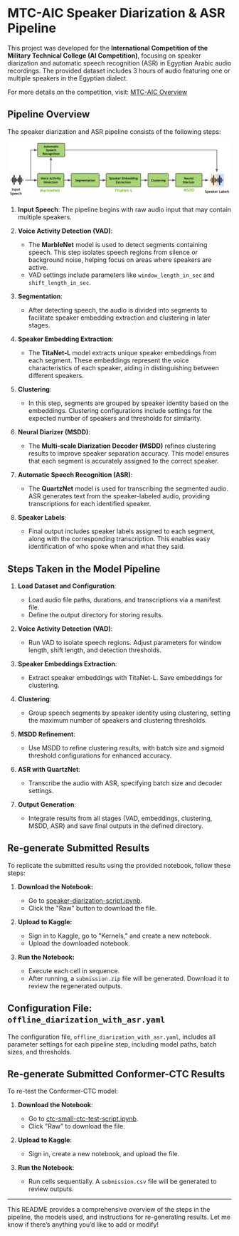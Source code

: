 # MTC-AIC Speaker Diarization & ASR Pipeline

This project was developed for the **International Competition of the Military Technical College (AI Competition)**, focusing on speaker diarization and automatic speech recognition (ASR) in Egyptian Arabic audio recordings. The provided dataset includes 3 hours of audio featuring one or multiple speakers in the Egyptian dialect.

For more details on the competition, visit: [MTC-AIC Overview](https://aic.conferences.ekb.eg/)

## Pipeline Overview

The speaker diarization and ASR pipeline consists of the following steps:

![Pipeline Diagram](https://github.com/YousefEldaly/MTC-AIC-ASR-Competition-phase2/blob/main/diar_pipeline.png)

1. **Input Speech**: The pipeline begins with raw audio input that may contain multiple speakers.

2. **Voice Activity Detection (VAD)**:

   - The **MarbleNet** model is used to detect segments containing speech. This step isolates speech regions from silence or background noise, helping focus on areas where speakers are active.
   - VAD settings include parameters like `window_length_in_sec` and `shift_length_in_sec`.

3. **Segmentation**:

   - After detecting speech, the audio is divided into segments to facilitate speaker embedding extraction and clustering in later stages.

4. **Speaker Embedding Extraction**:

   - The **TitaNet-L** model extracts unique speaker embeddings from each segment. These embeddings represent the voice characteristics of each speaker, aiding in distinguishing between different speakers.

5. **Clustering**:

   - In this step, segments are grouped by speaker identity based on the embeddings. Clustering configurations include settings for the expected number of speakers and thresholds for similarity.

6. **Neural Diarizer (MSDD)**:

   - The **Multi-scale Diarization Decoder (MSDD)** refines clustering results to improve speaker separation accuracy. This model ensures that each segment is accurately assigned to the correct speaker.

7. **Automatic Speech Recognition (ASR)**:

   - The **QuartzNet** model is used for transcribing the segmented audio. ASR generates text from the speaker-labeled audio, providing transcriptions for each identified speaker.

8. **Speaker Labels**:
   - Final output includes speaker labels assigned to each segment, along with the corresponding transcription. This enables easy identification of who spoke when and what they said.

## Steps Taken in the Model Pipeline

1. **Load Dataset and Configuration**:

   - Load audio file paths, durations, and transcriptions via a manifest file.
   - Define the output directory for storing results.

2. **Voice Activity Detection (VAD)**:

   - Run VAD to isolate speech regions. Adjust parameters for window length, shift length, and detection thresholds.

3. **Speaker Embeddings Extraction**:

   - Extract speaker embeddings with TitaNet-L. Save embeddings for clustering.

4. **Clustering**:

   - Group speech segments by speaker identity using clustering, setting the maximum number of speakers and clustering thresholds.

5. **MSDD Refinement**:

   - Use MSDD to refine clustering results, with batch size and sigmoid threshold configurations for enhanced accuracy.

6. **ASR with QuartzNet**:

   - Transcribe the audio with ASR, specifying batch size and decoder settings.

7. **Output Generation**:
   - Integrate results from all stages (VAD, embeddings, clustering, MSDD, ASR) and save final outputs in the defined directory.

## Re-generate Submitted Results

To replicate the submitted results using the provided notebook, follow these steps:

1. **Download the Notebook:**

   - Go to [speaker-diarization-script.ipynb](https://github.com/YousefEldaly/MTC-AIC-ASR-Competition-phase2/blob/main/speaker-diarization-script.ipynb).
   - Click the "Raw" button to download the file.

2. **Upload to Kaggle:**

   - Sign in to Kaggle, go to "Kernels," and create a new notebook.
   - Upload the downloaded notebook.

3. **Run the Notebook:**
   - Execute each cell in sequence.
   - After running, a `submission.zip` file will be generated. Download it to review the regenerated outputs.

## Configuration File: `offline_diarization_with_asr.yaml`

The configuration file, `offline_diarization_with_asr.yaml`, includes all parameter settings for each pipeline step, including model paths, batch sizes, and thresholds.

## Re-generate Submitted Conformer-CTC Results

To re-test the Conformer-CTC model:

1. **Download the Notebook**:

   - Go to [ctc-small-ctc-test-script.ipynb](https://github.com/YousefEldaly/MTC-AIC-ASR-Competition-phase2/blob/main/ctc-small-char-test-script.ipynb).
   - Click "Raw" to download the file.

2. **Upload to Kaggle**:

   - Sign in, create a new notebook, and upload the file.

3. **Run the Notebook**:
   - Run cells sequentially. A `submission.csv` file will be generated to review outputs.

---

This README provides a comprehensive overview of the steps in the pipeline, the models used, and instructions for re-generating results. Let me know if there’s anything you’d like to add or modify!
